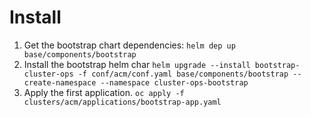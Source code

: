 # Install
1. Get the bootstrap chart dependencies:
    ```helm dep up base/components/bootstrap```
2. Install the bootstrap helm char
   ```helm upgrade --install bootstrap-cluster-ops -f conf/acm/conf.yaml base/components/bootstrap --create-namespace --namespace cluster-ops-bootstrap```
3. Apply the first application.
   ```oc apply -f clusters/acm/applications/bootstrap-app.yaml```